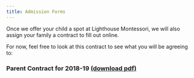 ```yaml
---
title: Admission Forms
---
```


Once we offer your child a spot at Lighthouse Montessori, we will also assign your family a contract to fill out online. 

For now, feel free to look at this contract to see what you will be agreeing to:

### Parent Contract for 2018-19 [(download pdf)](/files/forms/parent_contract_2018-19.pdf)

